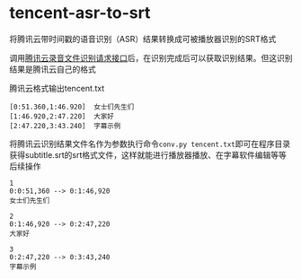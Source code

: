 # tencent-asr-to-srt
将腾讯云带时间戳的语音识别（ASR）结果转换成可被播放器识别的SRT格式

调用[腾讯云录音文件识别请求接口](https://curl.qcloud.com/jE3paaT0)后，在识别完成后可以获取识别结果。但这识别结果是腾讯云自己的格式

腾讯云格式输出tencent.txt

	[0:51.360,1:46.920]  女士们先生们
	[1:46.920,2:47.220]  大家好
	[2:47.220,3:43.240]  字幕示例

将腾讯云识别结果文件名作为参数执行命令`conv.py tencent.txt`即可在程序目录获得subtitle.srt的srt格式文件，这样就能进行播放器播放、在字幕软件编辑等等后续操作

	1
	0:0:51,360 --> 0:1:46,920
	女士们先生们
	
	2
	0:1:46,920 --> 0:2:47,220
	大家好
	
	3
	0:2:47,220 --> 0:3:43,240
	字幕示例

